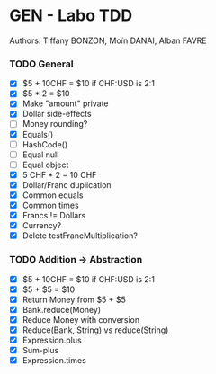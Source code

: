 # GEN - Labo TDD

Authors: Tiffany BONZON, Moïn DANAI, Alban FAVRE

### TODO General
- [x] $5 + 10CHF = $10 if CHF:USD is 2:1
- [x] $5 * 2 = $10
- [x] Make "amount" private
- [x] Dollar side-effects
- [ ] Money rounding?
- [x] Equals()
- [ ] HashCode()
- [ ] Equal null
- [ ] Equal object
- [x] 5 CHF * 2 = 10 CHF
- [x] Dollar/Franc duplication
- [x] Common equals
- [x] Common times
- [x] Francs != Dollars
- [x] Currency?
- [x] Delete testFrancMultiplication?

### TODO Addition -> Abstraction
- [x] $5 + 10CHF = $10 if CHF:USD is 2:1
- [x] $5 + $5 = $10
- [x] Return Money from $5 + $5
- [x] Bank.reduce(Money)
- [x] Reduce Money with conversion
- [x] Reduce(Bank, String) vs reduce(String)
- [x] Expression.plus
- [x] Sum-plus
- [x] Expression.times
